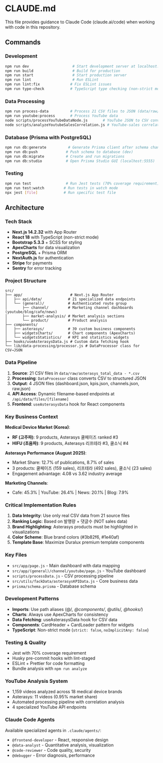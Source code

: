 # CLAUDE.md

This file provides guidance to Claude Code (claude.ai/code) when working with code in this repository.

## Commands

### Development
```bash
npm run dev                    # Start development server at localhost:3000
npm run build                  # Build for production
npm run start                  # Start production server
npm run lint                   # Run ESLint
npm run lint:fix              # Fix ESLint issues
npm run type-check            # TypeScript type checking (non-strict mode)
```

### Data Processing
```bash
npm run process-data          # Process 21 CSV files to JSON (data/raw/ → data/processed/)
npm run youtube:process       # Process YouTube data
node scripts/processYouTubeDataNode.js       # YouTube JSON to CSV conversion
node scripts/analyzeYoutubeSalesCorrelation.js # YouTube-sales correlation analysis
```

### Database (Prisma with PostgreSQL)
```bash
npm run db:generate          # Generate Prisma client after schema changes
npm run db:push             # Push schema to database (dev)
npm run db:migrate          # Create and run migrations
npm run db:studio           # Open Prisma Studio GUI (localhost:5555)
```

### Testing
```bash
npm run test                # Run Jest tests (70% coverage requirement)
npm run test:watch         # Run tests in watch mode
npx jest [file]            # Run specific test file
```

## Architecture

### Tech Stack
- **Next.js 14.2.32** with App Router
- **React 18** with TypeScript (non-strict mode)
- **Bootstrap 5.3.3** + SCSS for styling
- **ApexCharts** for data visualization
- **PostgreSQL** + Prisma ORM
- **NextAuth.js** for authentication
- **Stripe** for payments
- **Sentry** for error tracking

### Project Structure
```
src/
├── app/                      # Next.js App Router
│   ├── api/data/            # 21 specialized data endpoints
│   └── (general)/           # Authenticated route group
│       ├── channel/         # Marketing channel dashboards (youtube/blog/cafe/news)
│       ├── market-analysis/ # Market analysis sections
│       └── product/         # Product analysis
├── components/
│   ├── asterasys/           # 39 custom business components
│   ├── widgetsCharts/       # Chart components (ApexCharts)
│   └── widgetsStatistics/   # KPI and statistics widgets
├── hooks/useAsterasysData.js # Custom data fetching hook
└── lib/data-processing/processor.js # DataProcessor class for CSV→JSON
```

### Data Pipeline
1. **Source**: 21 CSV files in `data/raw/asterasys_total_data - *.csv`
2. **Processing**: `DataProcessor` class converts CSV to structured JSON
3. **Output**: 4 JSON files (dashboard.json, kpis.json, channels.json, raw.json)
4. **API Access**: Dynamic filename-based endpoints at `/api/data/files/[filename]`
5. **Frontend**: `useAsterasysData` hook for React components

### Key Business Context

**Medical Device Market (Korea)**:
- **RF (고주파)**: 9 products, Asterasys 쿨페이즈 ranked #3
- **HIFU (초음파)**: 9 products, Asterasys 리프테라 #3, 쿨소닉 #4

**Asterasys Performance (August 2025)**:
- Market Share: 12.7% of publications, 8.7% of sales
- 3 products: 쿨페이즈 (159 sales), 리프테라 (492 sales), 쿨소닉 (23 sales)
- Engagement advantage: 4.08 vs 3.62 industry average

**Marketing Channels**:
- Cafe: 45.3% | YouTube: 26.4% | News: 20.1% | Blog: 7.9%

### Critical Implementation Rules

1. **Data Integrity**: Use only real CSV data from 21 source files
2. **Ranking Logic**: Based on 발행량 + 댓글수 (NOT sales data)
3. **Brand Highlighting**: Asterasys products must be highlighted in visualizations
4. **Color Scheme**: Blue brand colors (#3b82f6, #1e40af)
5. **Template Base**: Maximize Duralux premium template components

### Key Files
- `src/app/page.js` - Main dashboard with data mapping
- `src/app/(general)/channel/youtube/page.js` - YouTube dashboard
- `scripts/processData.js` - CSV processing pipeline
- `src/utils/fackData/asterasysKPIData.js` - Core business data
- `prisma/schema.prisma` - Database schema

### Development Patterns
- **Imports**: Use path aliases (@/*, @components/*, @utils/*, @hooks/*)
- **Charts**: Always use ApexCharts for consistency
- **Data Fetching**: useAsterasysData hook for CSV data
- **Components**: CardHeader + CardLoader pattern for widgets
- **TypeScript**: Non-strict mode (`strict: false`, `noImplicitAny: false`)

### Testing & Quality
- Jest with 70% coverage requirement
- Husky pre-commit hooks with lint-staged
- ESLint + Prettier for code formatting
- Bundle analysis with `npm run analyze`

### YouTube Analysis System
- 1,159 videos analyzed across 18 medical device brands
- Asterasys: 11 videos (0.95% market share)
- Automated processing pipeline with correlation analysis
- 4 specialized YouTube API endpoints

### Claude Code Agents
Available specialized agents in `.claude/agents/`:
- `@frontend-developer` - React, responsive design
- `@data-analyst` - Quantitative analysis, visualization
- `@code-reviewer` - Code quality, security
- `@debugger` - Error diagnosis, performance